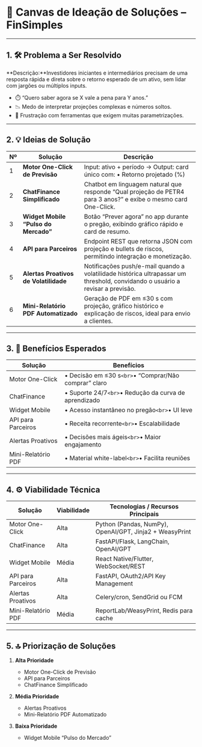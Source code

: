 # 🎨 Canvas de Ideação de Soluções – FinSimples

---

## 1. 🛠️ Problema a Ser Resolvido

**Descrição:**Investidores iniciantes e intermediários precisam de uma resposta rápida e direta sobre o retorno esperado de um ativo, sem lidar com jargões ou múltiplos inputs.

- ⏱️ “Quero saber agora se X vale a pena para Y anos.”
- 📉 Medo de interpretar projeções complexas e números soltos.
- 💸 Frustração com ferramentas que exigem muitas parametrizações.

---

## 2. 💡 Ideias de Solução

| Nº | Solução                                    | Descrição                                                                                                                                                                                     |
| --- | -------------------------------------------- | ----------------------------------------------------------------------------------------------------------------------------------------------------------------------------------------------- |
| 1   | **Motor One-Click de Previsão**       | Input: ativo + período → Output: card único com: • Retorno projetado (%) |
| 2   | **ChatFinance Simplificado**           | Chatbot em linguagem natural que responde “Qual projeção de PETR4 para 3 anos?” e exibe o mesmo card One-Click.                                                                             |
| 3   | **Widget Mobile “Pulso do Mercado”** | Botão “Prever agora” no app durante o pregão, exibindo gráfico rápido e card de resumo.                                                                                                   |
| 4   | **API para Parceiros**                 | Endpoint REST que retorna JSON com projeção e bullets de riscos, permitindo integração e monetização.                                                                                     |
| 5   | **Alertas Proativos de Volatilidade**  | Notificações push/e-mail quando a volatilidade histórica ultrapassar um threshold, convidando o usuário a revisar a previsão.                                                              |
| 6   | **Mini-Relatório PDF Automatizado**   | Geração de PDF em ≤30 s com projeção, gráfico histórico e explicação de riscos, ideal para envio a clientes.                                                                           |

---

## 3. 🎯 Benefícios Esperados

| Solução           | Benefícios                                                    |
| ------------------- | -------------------------------------------------------------- |
| Motor One-Click     | • Decisão em ≤30 s`<br>`• “Comprar/Não comprar” claro |
| ChatFinance         | • Suporte 24/7`<br>`• Redução da curva de aprendizado    |
| Widget Mobile       | • Acesso instantâneo no pregão`<br>`• UI leve            |
| API para Parceiros  | • Receita recorrente`<br>`• Escalabilidade                 |
| Alertas Proativos   | • Decisões mais ágeis`<br>`• Maior engajamento           |
| Mini-Relatório PDF | • Material white-label`<br>`• Facilita reuniões           |

---

## 4. ⚙️ Viabilidade Técnica

| Solução           | Viabilidade | Tecnologias / Recursos Principais                       |
| ------------------- | ----------- | ------------------------------------------------------- |
| Motor One-Click     | Alta        | Python (Pandas, NumPy), OpenAI/GPT, Jinja2 + WeasyPrint |
| ChatFinance         | Alta        | FastAPI/Flask, LangChain, OpenAI/GPT                    |
| Widget Mobile       | Média      | React Native/Flutter, WebSocket/REST                    |
| API para Parceiros  | Alta        | FastAPI, OAuth2/API Key Management                      |
| Alertas Proativos   | Alta        | Celery/cron, SendGrid ou FCM                            |
| Mini-Relatório PDF | Média      | ReportLab/WeasyPrint, Redis para cache                  |

---

## 5. 🔝 Priorização de Soluções

1. **Alta Prioridade**

   - Motor One-Click de Previsão
   - API para Parceiros
   - ChatFinance Simplificado
2. **Média Prioridade**

   - Alertas Proativos
   - Mini-Relatório PDF Automatizado
3. **Baixa Prioridade**

   - Widget Mobile “Pulso do Mercado”
